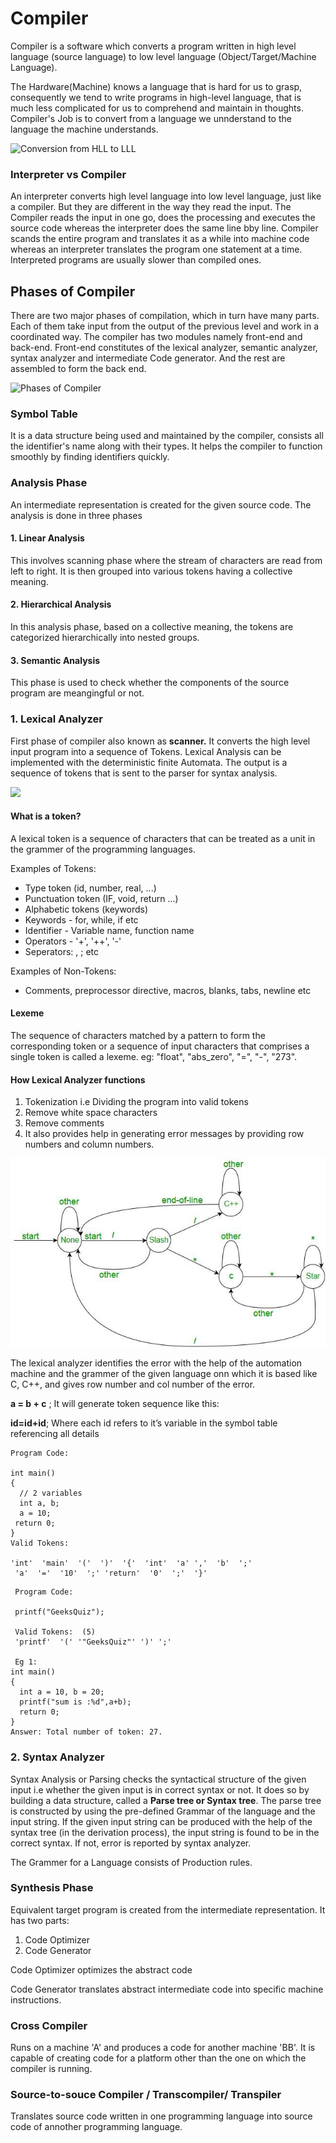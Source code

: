 # Compiler

Compiler is a software which converts a program written in high level language \(source language\) to low level language \(Object/Target/Machine Language\).

The Hardware\(Machine\) knows a language that is hard for us to grasp, consequently we tend to write programs in high-level language, that is much less complicated for us to comprehend and maintain in thoughts. Compiler's Job is to convert from a language we unnderstand to the language the machine understands.

![Conversion from HLL to LLL](https://media.geeksforgeeks.org/wp-content/uploads/compilerP.jpg)

### Interpreter vs Compiler

An interpreter converts high level language into low level language, just like a compiler. But they are different in the way they read the input. The Compiler reads the input in one go, does the processing and executes the source code whereas the interpreter does the same line bby line. Compiler scands the entire program and translates it as a while into machine code whereas an interpreter translates the program one statement at a time. Interpreted programs are usually slower than compiled ones.

## Phases of Compiler

There are two major phases of compilation, which in turn have many parts. Each of them take input from the output of the previous level and work in a coordinated way. The compiler has two modules namely front-end and back-end. Front-end constitutes of the lexical analyzer, semantic analyzer, syntax analyzer and intermediate Code generator. And the rest are assembled to form the back end.

![Phases of Compiler](https://media.geeksforgeeks.org/wp-content/uploads/compilerDesign.jpg)

### Symbol Table

It is a data structure being used and maintained by the compiler, consists all the identifier's name along with their types. It helps the compiler to function smoothly by finding identifiers quickly.

### Analysis Phase

An intermediate representation is created for the given source code. The analysis is done in three phases

#### 1. Linear Analysis

This involves scanning phase where the stream of characters are read from left to right. It is then grouped into various tokens having a collective meaning.

#### 2. Hierarchical Analysis

In this analysis phase, based on a collective meaning, the tokens are categorized hierarchically into nested groups.

#### 3. Semantic Analysis

This phase is used to check whether the components of the source program are meangingful or not.

### 1. Lexical Analyzer

First phase of compiler also known as **scanner.** It converts the high level input program into a sequence of Tokens. Lexical Analysis can be implemented with the deterministic finite Automata. The output is a sequence of tokens that is sent to the parser for syntax analysis.

![](https://media.geeksforgeeks.org/wp-content/uploads/20190301115936/lexical.png)

#### What is a token?

A lexical token is a sequence of characters that can be treated as a unit in the grammer of the programming languages.

Examples of Tokens:

* Type token \(id, number, real, ...\)
* Punctuation token \(IF, void, return ...\)
* Alphabetic tokens \(keywords\)
* Keywords - for, while, if etc
* Identifier - Variable name, function name 
* Operators - '+', '++', '-'
* Seperators: , ; etc

Examples of Non-Tokens:

* Comments, preprocessor directive, macros, blanks, tabs, newline etc

#### Lexeme

The sequence of characters matched by a pattern to form the corresponding token or a sequence of input characters that comprises a single token is called a lexeme. eg: "float", "abs\_zero", "=", "-", "273".

#### How Lexical Analyzer functions

1. Tokenization i.e Dividing the program into valid tokens
2. Remove white space characters
3. Remove comments
4. It also provides help in generating error messages by providing row numbers and column numbers.

![](.gitbook/assets/image%20%282%29.png)

The lexical analyzer identifies the error with the help of the automation machine and the grammer of the given language onn which it is based like C, C++, and gives row number and col number of the error.

**a = b + c** ;                It will generate token sequence like this:

**id=id+id**;                 Where each id refers to it’s variable in the symbol table referencing all details

```text
Program Code:

int main()
{
  // 2 variables
  int a, b;
  a = 10;
 return 0;
}
Valid Tokens:

'int'  'main'  '('  ')'  '{'  'int'  'a' ','  'b'  ';'
 'a'  '='  '10'  ';' 'return'  '0'  ';'  '}' 
```

```text
 Program Code:
 
 printf("GeeksQuiz");
 
 Valid Tokens:  (5)
 'printf'  '(' '"GeeksQuiz"' ')' ';'
 
 Eg 1:
int main()
{
  int a = 10, b = 20;
  printf("sum is :%d",a+b);
  return 0;
}
Answer: Total number of token: 27.
```

### 2. Syntax Analyzer

Syntax Analysis or Parsing checks the syntactical structure of the given input i.e whether the given input is in correct syntax or not. It does so by building a data structure, called a **Parse tree or Syntax tree**. The parse tree is constructed by using the pre-defined Grammar of the language and the input string. If the given input string can be produced with the help of the syntax tree \(in the derivation process\), the input string is found to be in the correct syntax. If not, error is reported by syntax analyzer.

The Grammer for a Language consists of Production rules.





### Synthesis Phase

Equivalent target program is created from the intermediate representation. It has two parts:

1. Code Optimizer
2. Code Generator

Code Optimizer optimizes the abstract code

Code Generator translates abstract intermediate code into specific machine instructions.

### Cross Compiler

Runs on a machine 'A' and produces a code for another machine 'BB'. It is capable of creating code for a platform other than the one on which the compiler is running.

### Source-to-souce Compiler / Transcompiler/ Transpiler

Translates source code written in one programming language into source code of annother programming language.



